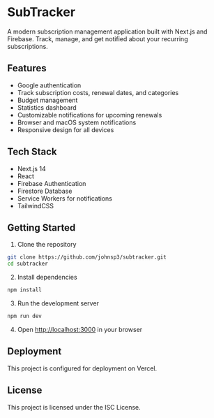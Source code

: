 # SubTracker

A modern subscription management application built with Next.js and Firebase. Track, manage, and get notified about your recurring subscriptions.

## Features

- Google authentication
- Track subscription costs, renewal dates, and categories
- Budget management
- Statistics dashboard
- Customizable notifications for upcoming renewals
- Browser and macOS system notifications
- Responsive design for all devices

## Tech Stack

- Next.js 14
- React
- Firebase Authentication
- Firestore Database
- Service Workers for notifications
- TailwindCSS

## Getting Started

1. Clone the repository
```bash
git clone https://github.com/johnsp3/subtracker.git
cd subtracker
```

2. Install dependencies
```bash
npm install
```

3. Run the development server
```bash
npm run dev
```

4. Open [http://localhost:3000](http://localhost:3000) in your browser

## Deployment

This project is configured for deployment on Vercel.

## License

This project is licensed under the ISC License. 